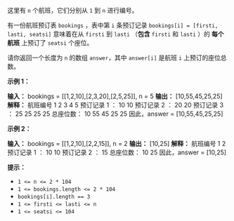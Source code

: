 这里有 `n` 个航班，它们分别从 `1` 到 `n` 进行编号。

有一份航班预订表 `bookings` ，表中第 `i` 条预订记录 `bookings[i] = [firsti, lasti, seatsi]` 意味着在从 `firsti` 到 `lasti` （**包含** `firsti` 和 `lasti` ）的 **每个航班** 上预订了 `seatsi` 个座位。

请你返回一个长度为 `n` 的数组 `answer`，其中 `answer[i]` 是航班 `i` 上预订的座位总数。

**示例 1：** 

**输入：** bookings = \[\[1,2,10\],\[2,3,20\],\[2,5,25\]\], n = 5
**输出：** \[10,55,45,25,25\]
**解释：** 
航班编号        1   2   3   4   5
预订记录 1 ：   10  10
预订记录 2 ：       20  20
预订记录 3 ：       25  25  25  25
总座位数：      10  55  45  25  25
因此，answer = \[10,55,45,25,25\]

**示例 2：** 

**输入：** bookings = \[\[1,2,10\],\[2,2,15\]\], n = 2
**输出：** \[10,25\]
**解释：** 
航班编号        1   2
预订记录 1 ：   10  10
预订记录 2 ：       15
总座位数：      10  25
因此，answer = \[10,25\]

**提示：** 

*   `1 <= n <= 2 * 104`
*   `1 <= bookings.length <= 2 * 104`
*   `bookings[i].length == 3`
*   `1 <= firsti <= lasti <= n`
*   `1 <= seatsi <= 104`